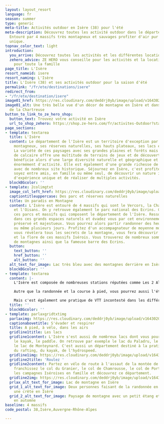 ```yaml
---
layout: layout_resort
language: fr
season: summer
type: generic
meta-title: Activités outdoor en Isère (38) pour l'été
meta-description: Découvrez toutes les activité outdoor dans le département de l'Isère.
  Entouré par 4 massifs très montagneux et sauvages profiter d'air pur et de moment
  unique.
topnav_color_text: light
introduction:
  you_arrive: Découvrez toutes les activités et les différentes locations en Isère
  zehero_advice: ZE HERO vous conseille pour les activités et la location des équipements
    pour toute la famille
page_title: L'Isère
resort_nameid: isere
resort_naming: L'Isère
title: L'Isère (38) et ses activités outdoor pour la saison d'été
permalink: "/fr/ete/destinations/isere"
redirect_from:
- "/fr/ete/destination/isere"
image01_href: https://res.cloudinary.com/deddrj0yb/image/upload/v1643020863/website/summer/tristan-boucher-vAYnXGhpI54-unsplash_pw94ay.jpg
image01_alt: Une très belle vue d'un décor de montagne en Isère et dans le massif
  de la Chartreuse
button_to_link_to_ze_hero_shop:
  button_text: Trouvez votre activité en Isère
  url_to_shop_zehero: https://shop.ze-hero.com/fr/activites-Outdoor?station=Alpe+d%27Huez&calessonstype=all&catypegenderlistsummer=all&calessonsactivitytype=Parapente&start-date=
page_sections:
- template: textarea
  title: L'Isère
  content: Le département de l'Isère est un territoire d'exception par ses massifs
    montagneux, ses réserves naturelles, ses hauts plateaux, ses lacs et ses rivières.
    La variété de ces paysages avec ses grandes plaines et forêts mais aussi ces massifs
    de calcaire offre une multitude de terrains de jeux et de découverte. L'Isère
    bénéficie alors d'une large diversité naturelle et géographique et vous propose
    énormément d'activité. Elle est également d'une grande richesse de son patrimoine
    avec de nombreux site historique. Séjournez en Isère, c'est profiter que vous
    soyez entre amis, en famille ou même seul, de découvrir un nature incroyable,
    d'expérience unique et de réaliser de multiples activités.
  blockBGcolor: ''
- template: 2colimgtxt
  image_col_left_href: https://res.cloudinary.com/deddrj0yb/image/upload/v1643020862/website/summer/thomas-marchand-QrvWVfYhsCk-unsplash_oceuju.jpg
  captiontitleuppercase: Des parc et réserves naturelles
  title: Un paradis en Montagne
  content: L'Isère est entouré de 4 massifs qui sont le Vercors, la Chartreuse, Belledonne
    et l'Oisans. On y retrouve également le parc national des Ecrins. Ce sont tous
    ces parcs et massifs qui composent le département de l'Isère. Ressourcez vous
    dans ces grands espaces naturels et évadez vous par cet environnement grandiose,
    préservé et majestueux. Vous pourrez alors partir randonner des heures, à la journée
    ou même plusieurs jours. Profitez d'un accompagnateur de moyenne montagne qui
    vous révèlera tous les secrets de la montagne, vous fera découvrir toute la faune
    et la flore de ces massifs Isérois. Vous trouverez de nombreux sommets, des lacs
    de montagnes ainsi que la fameuse barre des Ecrins.
  button:
    text_button: ''
    href_button: ''
    alt_button: ''
  alt_text_for_image: Lac très bleu avec des montagnes derrière en Isère
  blockBGcolor: ''
- template: textarea
  content: |-
    L'Isère est composée de nombreuses stations réputées comme Les 2 Alpes, l'Alpe Huez, l'Oisans, les 7 Laux, Chamrousse, Villard de Lans, le Collet d'Allevard et bien d'autre encore. Vous pourrez bénéficier des diverses infrastructures et activités quelles proposent. Autre que la randonnée, vous pourrez pratiquer également le trail-running. Certaines stations mettent à disposition des parcours balisés ou à télécharger sur votre montre GPS.

    Autre que la randonnée et la course à pied, vous pourrez aussi l'été sur le glacier des 2 Alpes pratiquer le ski et le snowboard. Profitez de faire quelque virages sous un beau soleil ou d'aller faire quelques sauts dans le snowpark.

    Mais c'est également une pratique de VTT incontesté dans les différentes stations et dans les différents massifs de l'Isère. Des parcours et des itinéraires raviront tout le monde, les débutants comme les confirmés comme ceux qui souhaitent faire uniquement de la descente ou de longue randonnée.
  title: ''
  blockBGcolor: ''
- template: parlaxgridtxtimg
  parlaximg: https://res.cloudinary.com/deddrj0yb/image/upload/v1643020862/website/summer/thomas-marchand-QrvWVfYhsCk-unsplash_oceuju.jpg
  captionabovetitle: S'évader et respirer
  title: A pied, à vélo, dans les airs
  gridline1title: Les lacs
  gridline1content: L'Isère s'est aussi de nombreux lacs dont vous pourrez pratiquer
    le kayak, le paddle. On retrouve par exemple le lac du Paladru, le lac de Laffrey,
    le lac de Monteynard. C'est aussi un département destiné à la pratique du canyoning,
    du rafting, du kayak, de l'hydrospeed.
  gridline1img: https://res.cloudinary.com/deddrj0yb/image/upload/v1643020863/website/summer/la-coccinelle-UR3sS74PJhc-unsplash_hn3kgj.jpg
  gridline2title: 'Roulez '
  gridline2content: Partez en vélo de route à l'assaut de la montée de l'Alpe d'Huez,
    franchissez le col du Granier, le col de Chamrousse, le col de Porte. Explorez
    les campagnes Iséroises en famille et découvrez ce département.
  gridline2img: https://res.cloudinary.com/deddrj0yb/image/upload/v1643035410/website/summer/mercvrie-Zq0eVWKQqIo-unsplash_heonqb.jpg
  prlax_alt_text_for_image: Lac de montagne en Isère
  grid_1_alt_text_for_image: Deux personnes faisant de la randonnée en montagne sur
    une crête en Isère
  grid_2_alt_text_for_image: Paysage de montagne avec un petit étang et des sapins
    en automne
baseline: 4 massifs
code_postal: 38,Isère,Auvergne-Rhône-Alpes

---
```

